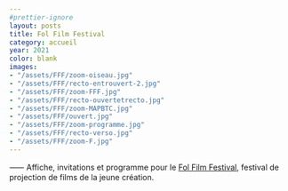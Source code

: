 ```yaml
---
#prettier-ignore
layout: posts
title: Fol Film Festival
category: accueil
year: 2021
color: blank
images:
- "/assets/FFF/zoom-oiseau.jpg"
- "/assets/FFF/recto-entrouvert-2.jpg"
- "/assets/FFF/zoom-FFF.jpg"
- "/assets/FFF/recto-ouvertetrecto.jpg"
- "/assets/FFF/zoom-MAPBTC.jpg"
- "/assets/FFF/ouvert.jpg"
- "/assets/FFF/zoom-programme.jpg"
- "/assets/FFF/recto-verso.jpg"
- "/assets/FFF/zoom-F.jpg"
---
```


⸺ Affiche, invitations et programme pour le [Fol Film Festival][1], festival de projection de films de la jeune création.

[1]: https://folfilmfestival.com
